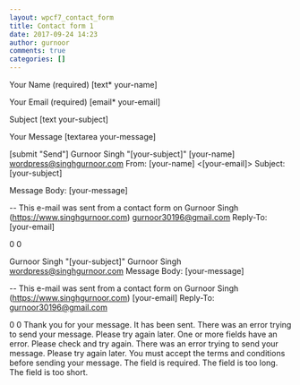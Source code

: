 ```yaml
---
layout: wpcf7_contact_form
title: Contact form 1
date: 2017-09-24 14:23
author: gurnoor
comments: true
categories: []
---
```

<label> Your Name (required)
    [text* your-name] </label>

<label> Your Email (required)
    [email* your-email] </label>

<label> Subject
    [text your-subject] </label>

<label> Your Message
    [textarea your-message] </label>

[submit "Send"]
Gurnoor Singh "[your-subject]"
[your-name] <wordpress@singhgurnoor.com>
From: [your-name] <[your-email]>
Subject: [your-subject]

Message Body:
[your-message]

-- 
This e-mail was sent from a contact form on Gurnoor Singh (https://www.singhgurnoor.com)
gurnoor30196@gmail.com
Reply-To: [your-email]

0
0

Gurnoor Singh "[your-subject]"
Gurnoor Singh <wordpress@singhgurnoor.com>
Message Body:
[your-message]

-- 
This e-mail was sent from a contact form on Gurnoor Singh (https://www.singhgurnoor.com)
[your-email]
Reply-To: gurnoor30196@gmail.com

0
0
Thank you for your message. It has been sent.
There was an error trying to send your message. Please try again later.
One or more fields have an error. Please check and try again.
There was an error trying to send your message. Please try again later.
You must accept the terms and conditions before sending your message.
The field is required.
The field is too long.
The field is too short.
